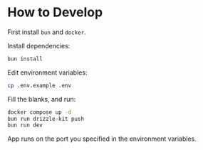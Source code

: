 # How to Develop

First install `bun` and `docker`.

Install dependencies:

```sh
bun install
```

Edit environment variables:

```sh
cp .env.example .env
```

Fill the blanks, and run:

```sh
docker compose up -d
bun run drizzle-kit push
bun run dev
```

App runs on the port you specified in the environment variables.
